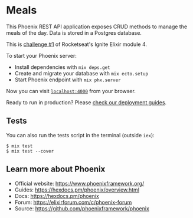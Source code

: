 # Meals

This Phoenix REST API application exposes CRUD methods to manage the meals of the day. Data is stored in a Postgres database.

This is [challenge #1](https://www.notion.so/Desafio-01-CRUD-Refei-es-di-rias-d2911dcc69ee444faea70eec7796546c) of Rocketseat's Ignite Elixir module 4.

To start your Phoenix server:

  * Install dependencies with `mix deps.get`
  * Create and migrate your database with `mix ecto.setup`
  * Start Phoenix endpoint with `mix phx.server`

Now you can visit [`localhost:4000`](http://localhost:4000) from your browser.

Ready to run in production? Please [check our deployment guides](https://hexdocs.pm/phoenix/deployment.html).

## Tests

You can also run the tests script in the terminal (outside `iex`):

```shell
$ mix test
$ mix test --cover
```

## Learn more about Phoenix

  * Official website: https://www.phoenixframework.org/
  * Guides: https://hexdocs.pm/phoenix/overview.html
  * Docs: https://hexdocs.pm/phoenix
  * Forum: https://elixirforum.com/c/phoenix-forum
  * Source: https://github.com/phoenixframework/phoenix
